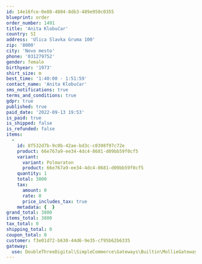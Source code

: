 ```yaml
---
id: 14e16fce-0e88-4804-8db3-489e950c0355
blueprint: order
order_number: 1491
title: 'Anita Klobučar'
country: SI
address: 'Ulica Slavka Gruma 100'
zip: '8000'
city: 'Novo mesto'
phone: '031279752'
gender: female
birthyear: '1973'
shirt_size: m
best_time: '1:40:00 - 1:51:59'
contact_name: 'Anita Klobučar'
sms_notifications: true
terms_and_conditions: true
gdpr: true
published: true
paid_date: '2022-09-13 19:53'
is_paid: true
is_shipped: false
is_refunded: false
items:
  -
    id: 8f532d7b-9c0b-42ae-bd3c-c0398f97c72e
    product: 66e767a9-ee34-4dc4-8681-d09bb59f0cf5
    variant:
      variant: Polmaraton
      product: 66e767a9-ee34-4dc4-8681-d09bb59f0cf5
    quantity: 1
    total: 3800
    tax:
      amount: 0
      rate: 0
      price_includes_tax: true
    metadata: {  }
grand_total: 3800
items_total: 3800
tax_total: 0
shipping_total: 0
coupon_total: 0
customer: f3e01d72-b630-44d6-9e35-cf95b62b6335
gateway:
  use: DoubleThreeDigital\SimpleCommerce\Gateways\Builtin\MollieGateway
---
```

